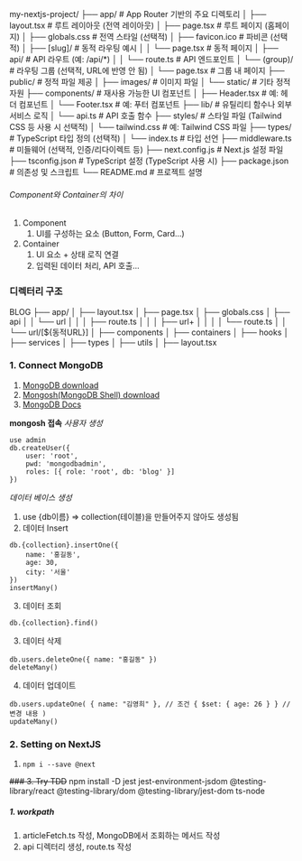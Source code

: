 my-nextjs-project/
├── app/                    # App Router 기반의 주요 디렉토리
│   ├── layout.tsx         # 루트 레이아웃 (전역 레이아웃)
│   ├── page.tsx          # 루트 페이지 (홈페이지)
│   ├── globals.css       # 전역 스타일 (선택적)
│   ├── favicon.ico       # 파비콘 (선택적)
│   ├── [slug]/           # 동적 라우팅 예시
│   │   └── page.tsx      # 동적 페이지
│   ├── api/              # API 라우트 (예: /api/*)
│   │   └── route.ts      # API 엔드포인트
│   └── (group)/          # 라우팅 그룹 (선택적, URL에 반영 안 됨)
│       └── page.tsx      # 그룹 내 페이지
├── public/                # 정적 파일 제공
│   ├── images/           # 이미지 파일
│   └── static/           # 기타 정적 자원
├── components/           # 재사용 가능한 UI 컴포넌트
│   ├── Header.tsx        # 예: 헤더 컴포넌트
│   └── Footer.tsx        # 예: 푸터 컴포넌트
├── lib/                  # 유틸리티 함수나 외부 서비스 로직
│   └── api.ts            # API 호출 함수
├── styles/               # 스타일 파일 (Tailwind CSS 등 사용 시 선택적)
│   └── tailwind.css      # 예: Tailwind CSS 파일
├── types/                # TypeScript 타입 정의 (선택적)
│   └── index.ts          # 타입 선언
├── middleware.ts         # 미들웨어 (선택적, 인증/리다이렉트 등)
├── next.config.js        # Next.js 설정 파일
├── tsconfig.json         # TypeScript 설정 (TypeScript 사용 시)
├── package.json          # 의존성 및 스크립트
└── README.md             # 프로젝트 설명

###### Component와 Container의 차이
1. Component
	1. UI를 구성하는 요소 (Button, Form, Card...)
2. Container
	1. UI 요소 + 상태 로직 연결
	2. 입력된 데이터 처리, API 호출...
### 디렉터리 구조
BLOG
├── app/
│   ├── layout.tsx
│   ├── page.tsx
│   ├── globals.css
│   ├── api
│   │   └── url
│   │   │   ├── route.ts
│   │   │   ├── url+
│   │   │   │   └── route.ts
│   │   └── url/[${동적URL}]
│   ├── components
│   ├── containers
│   ├── hooks
│   ├── services
│   ├── types
│   ├── utils
│   ├── layout.tsx


### 1. Connect MongoDB
1. [MongoDB download](https://www.mongodb.com/try/download/community-kubernetes-operator)
2. [Mongosh(MongoDB Shell) download](https://www.mongodb.com/try/download/shell)
3. [MongoDB Docs](https://www.mongodb.com/ko-kr/docs/manual/introduction/)

**mongosh 접속**
*사용자 생성*
```
use admin
db.createUser({
	user: 'root',
	pwd: 'mongodbadmin',
	roles: [{ role: 'root', db: 'blog' }]
})
```
*데이터 베이스 생성*
1. use {db이름} => collection(테이블)을 만들어주지 않아도 생성됨
2. 데이터 Insert
```
db.{collection}.insertOne({
	name: '홍길동',
	age: 30,
	city: '서울'
})
insertMany()
```
3. 데이터 조회
```
db.{collection}.find()
```
3. 데이터 삭제
```
db.users.deleteOne({ name: "홍길동" })
deleteMany()
```
4. 데이터 업데이트
```
db.users.updateOne( { name: "김영희" }, // 조건 { $set: { age: 26 } } // 변경 내용 )
updateMany()
```
### 2. Setting on NextJS
1. `npm i --save @next`

~~### 3. Try TDD~~
npm install -D jest jest-environment-jsdom @testing-library/react @testing-library/dom @testing-library/jest-dom ts-node


##### 1. workpath
1. articleFetch.ts 작성, MongoDB에서 조회하는 메서드 작성
2. api 디렉터리 생성, route.ts 작성